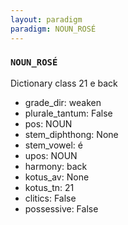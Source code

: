 ```yaml
---
layout: paradigm
paradigm: NOUN_ROSÉ
---
```

### ` NOUN_ROSÉ `

Dictionary class 21 e back
* grade_dir: weaken
* plurale_tantum: False
* pos: NOUN
* stem_diphthong: None
* stem_vowel: é
* upos: NOUN
* harmony: back
* kotus_av: None
* kotus_tn: 21
* clitics: False
* possessive: False
